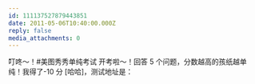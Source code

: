 ```yaml
---
id: 111137527879443851
date: 2011-05-06T10:40:00.000Z
reply: false
media_attachments: 0
---
```


叮咚～！#美图秀秀单纯考试 开考啦～！回答 5 个问题，分数越高的孩纸越单纯！我得了-10 分 [哈哈]，测试地址是： ​​​​


